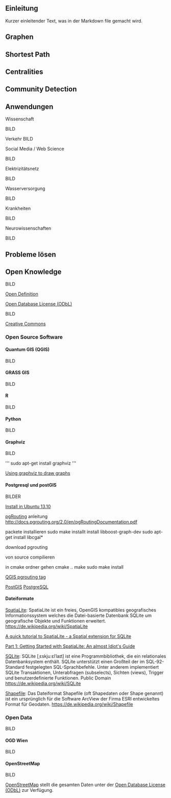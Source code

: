 



## Einleitung
Kurzer einleitender Text, was in der Markdown file gemacht wird.

## Graphen



## Shortest Path



## Centralities



## Community Detection






## Anwendungen
Wissenschaft

BILD

Verkehr
BILD

Social Media / Web Science

BILD

Elektrizitätsnetz

BILD

Wasserversorgung

BILD

Krankheiten

BILD

Neurowissenschaften

BILD

## Probleme lösen


## Open Knowledge 
BILD

[Open Definition](http://opendefinition.org/)

[Open Database License (ODbL)](http://opendatacommons.org/licenses/odbl/)

BILD

[Creative Commons](http://de.creativecommons.org/)


### Open Source Software

#### Quantum GIS (QGIS)
BILD


#### GRASS GIS
BILD


#### R
BILD


#### Python
BILD


#### Graphviz
BILD

'''
sudo apt-get install graphviz
'''

[Using graphviz to draw graphs](http://avedo.net/338/using-graphviz-to-draw-graphs/)

#### Postgresql und postGIS
BILDER

[Install in Ubuntu 13.10](http://trac.osgeo.org/postgis/wiki/UsersWikiPostGIS21UbuntuPGSQL93Apt)

[pgRouting](http://pgrouting.org/)
anleitung http://docs.pgrouting.org/2.0/en/pgRoutingDocumentation.pdf

packete installieren
sudo make installt install libboost-graph-dev
sudo apt-get install libcgal*

download pgrouting

von source compilieren


in cmake ordner gehen
cmake ..
make
sudo make install

[QGIS pgrouting tag](http://planet.qgis.org/planet/tag/pgrouting/)

[PostGIS](http://postgis.org/)
[PostgreSQL](http://www.postgresql.org/)

#### Dateiformate

[SpatiaLite](https://www.gaia-gis.it/fossil/libspatialite/index): SpatiaLite ist ein freies, OpenGIS kompatibles geografisches Informationssystem welches die Datei-basierte Datenbank SQLite um geografische Objekte und Funktionen erweitert.
https://de.wikipedia.org/wiki/SpatiaLite

[A quick tutorial to SpatiaLite - a Spatial extension for SQLite](http://www.gaia-gis.it/gaia-sins/spatialite-tutorial-2.3.1.html)

[Part 1: Getting Started with SpatiaLite: An almost Idiot's Guide](http://www.bostongis.com/PrinterFriendly.aspx?content_name=spatialite_tut01)

[SQLite](https://www.sqlite.org/): SQLite [ˌɛskjuːɛlˈlaɪt] ist eine Programmbibliothek, die ein relationales Datenbanksystem enthält. SQLite unterstützt einen Großteil der im SQL-92-Standard festgelegten SQL-Sprachbefehle. Unter anderem implementiert SQLite Transaktionen, Unterabfragen (subselects), Sichten (views), Trigger und benutzerdefinierte Funktionen. Public Domain
https://de.wikipedia.org/wiki/SQLite

[Shapefile](http://www.esri.com/library/whitepapers/pdfs/shapefile.pdf): Das Dateiformat Shapefile (oft Shapedaten oder Shape genannt) ist ein ursprünglich für die Software ArcView der Firma ESRI entwickeltes Format für Geodaten.
https://de.wikipedia.org/wiki/Shapefile

### Open Data
BILD

#### OGD Wien
BILD



#### OpenStreetMap
BILD

[OpenStreetMap](http://wiki.openstreetmap.org/wiki/Map_Features) stellt die gesamten Daten unter der [Open Database License (ODbL)](http://opendatacommons.org/licenses/odbl/) zur Verfügung.





